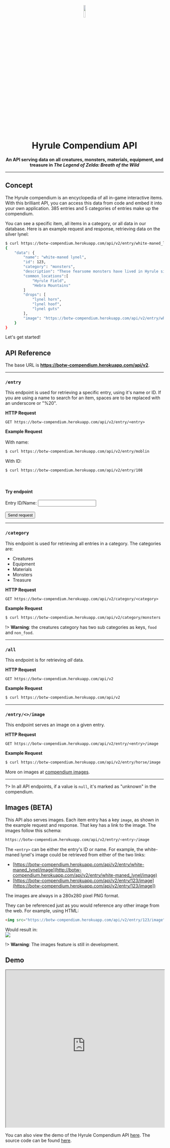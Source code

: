 <script src="index.js"></script>
<center>
    <img src="logo.png" length=10% width=10%>
    <h1>Hyrule Compendium API</h1>
    <strong>An API serving data on all creatures, monsters, materials, equipment, and treasure in <i>The Legend of Zelda: Breath of the Wild</i></strong><br>
</center>
<hr>

## Concept
The Hyrule compendium is an encyclopedia of all in-game interactive items. With this brilliant API, you can access this data from code and embed it into your own application. 385 entries and 5 categories of entries make up the compendium.

You can see a specific item, all items in a category, or all data in our database.
Here is an example request and response, retrieving data on the silver lynel:

```bash
$ curl https://botw-compendium.herokuapp.com/api/v2/entry/white-maned_lynel
{
    "data": {
        "name": "white-maned lynel",
        "id": 123,
        "category": "monsters",
        "description": "These fearsome monsters have lived in Hyrule since ancient times. Their ability to breathe fire makes White-Maned Lynels among the toughest of the species; each one of their attacks is an invitation to the grave. There are so few eyewitness accounts of this breed because a White-Maned Lynel is not one to let even simple passersby escape with their lives.",
        "common_locations":[
            "Hyrule Field",
            "Hebra Mountains"
        ]
        "drops": [
            "lynel horn",
            "lynel hoof",
            "lynel guts"
        ],
        "image": "https://botw-compendium.herokuapp.com/api/v2/entry/white-maned_lynel/image"
    }
}
```
Let's get started!

## API Reference

The base URL is **https://botw-compendium.herokuapp.com/api/v2**.

---------------

### `/entry`
This endpoint is used for retrieving a specific entry, using it's name or ID. 
If you are using a name to search for an item, spaces are to be replaced with an underscore or "%20".

**HTTP Request**

```http
GET https://botw-compendium.herokuapp.com/api/v2/entry/<entry>
```
    
**Example Request** \
<br>With name:
```bash
$ curl https://botw-compendium.herokuapp.com/api/v2/entry/moblin
```

With ID:
```bash
$ curl https://botw-compendium.herokuapp.com/api/v2/entry/108
```
<br>

#### Try endpoint

<form>
    <label for="entry-IdOrName">Entry ID/Name:</label>
    <input type="text" id="entry-IdOrName" required>
    <br><br>
    <input type="submit" onclick="createButton('/entry/' + document.getElementById('entry-IdOrName').value, [], 'entryRes')" value="Send request"></input>
    <div id="entryRes"></div>
</form>

---------------

### `/category`
This endpoint is used for retrieving all entries in a category. The categories are:

* Creatures
* Equipment
* Materials
* Monsters
* Treasure

**HTTP Request**
```http
GET https://botw-compendium.herokuapp.com/api/v2/category/<category>
```
**Example Request**
```bash
$ curl https://botw-compendium.herokuapp.com/api/v2/category/monsters
```
    
!> **Warning**: the creatures category has two sub categories as keys, `food` and `non_food`.

---------------

### `/all`
This endpoint is for retrieving *all* data.

**HTTP Request**
```http
GET https://botw-compendium.herokuapp.com/api/v2
```
**Example Request**
```bash
$ curl https://botw-compendium.herokuapp.com/api/v2
```

---------------

### `/entry/<>/image`
This endpoint serves an image on a given entry.

**HTTP Request**
```http
GET https://botw-compendium.herokuapp.com/api/v2/entry/<entry>/image    
```
**Example Request**
```bash
$ curl https://botw-compendium.herokuapp.com/api/v2/entry/horse/image   # returns a bunch of binary
```
More on images at [compendium images](?id=images).

---------------

?> In all API endpoints, if a value is `null`, it's marked as "unknown" in the compendium.

## Images (BETA)
This API also serves images. Each item entry has a key `image`, as shown in the example request and response. That key has a link to the image. The images follow this schema:
```bash
https://botw-compendium.herokuapp.com/api/v2/entry/<entry>/image
```
The `<entry>` can be either the entry's ID or name. For example, the white-maned lynel's image could be retrieved from either of the two links:
* [https://botw-compendium.herokuapp.com/api/v2/entry/white-maned_lynel/image](http://botw-compendium.herokuapp.com/api/v2/entry/white-maned_lynel/image)
* [https://botw-compendium.herokuapp.com/api/v2/entry/123/image](https://botw-compendium.herokuapp.com/api/v2/entry/123/image])

The images are always in a 280x280 pixel PNG format. 

They can be referenced just as you would reference any other image from the web. For example, using HTML:
```html
<img src="https://botw-compendium.herokuapp.com/api/v2/entry/123/image">
```
Would result in: \
![](https://botw-compendium.herokuapp.com/api/v2/entry/123/image)

!> **Warning**: The images feature is still in development.

## Demo

<iframe width="100%" height="500" src="https://botw-compendium-demo.herokuapp.com/"></iframe>

You can also view the demo of the Hyrule Compendium API [here](https://botw-compendium-demo.herokuapp.com). The source code can be found [here](https://github.com/gadhagod/Hyrule-Compendium-Demo).